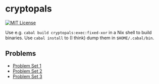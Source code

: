 # cryptopals

[![MIT License](https://img.shields.io/badge/license-MIT-blue.svg)](https://github.com/jtobin/cryptopals/blob/master/LICENSE)

Use e.g. `cabal build cryptopals:exec:fixed-xor` in a Nix shell
to build binaries. Use `cabal install` to (I think) dump them in
`$HOME/.cabal/bin`.

## Problems

* [Problem Set 1](docs/s1.md)
* [Problem Set 2](docs/s2.md)
* [Problem Set 3](docs/s3.md)

